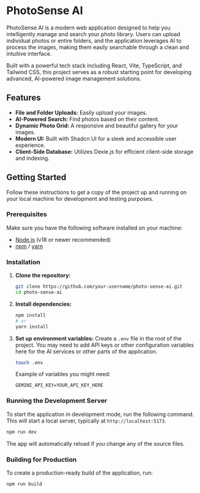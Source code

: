 # PhotoSense AI

PhotoSense AI is a modern web application designed to help you intelligently manage and search your photo library. Users can upload individual photos or entire folders, and the application leverages AI to process the images, making them easily searchable through a clean and intuitive interface.

Built with a powerful tech stack including React, Vite, TypeScript, and Tailwind CSS, this project serves as a robust starting point for developing advanced, AI-powered image management solutions.

## Features

-   **File and Folder Uploads:** Easily upload your images.
-   **AI-Powered Search:** Find photos based on their content.
-   **Dynamic Photo Grid:** A responsive and beautiful gallery for your images.
-   **Modern UI:** Built with Shadcn UI for a sleek and accessible user experience.
-   **Client-Side Database:** Utilizes Dexie.js for efficient client-side storage and indexing.

## Getting Started

Follow these instructions to get a copy of the project up and running on your local machine for development and testing purposes.

### Prerequisites

Make sure you have the following software installed on your machine:

-   [Node.js](https://nodejs.org/) (v18 or newer recommended)
-   [npm](https://www.npmjs.com/get-npm) / [yarn](https://classic.yarnpkg.com/en/docs/install)

### Installation

1.  **Clone the repository:**
    ```sh
    git clone https://github.com/your-username/photo-sense-ai.git
    cd photo-sense-ai
    ```

2.  **Install dependencies:**
    ```sh
    npm install
    # or
    yarn install
    ```

3.  **Set up environment variables:**
    Create a `.env` file in the root of the project. You may need to add API keys or other configuration variables here for the AI services or other parts of the application.
    ```sh
    touch .env
    ```
    Example of variables you might need:
    ```env
    GEMINI_API_KEY=YOUR_API_KEY_HERE
    ```

### Running the Development Server

To start the application in development mode, run the following command. This will start a local server, typically at `http://localhost:5173`.

```sh
npm run dev
```

The app will automatically reload if you change any of the source files.

### Building for Production

To create a production-ready build of the application, run:

```sh
npm run build
```

